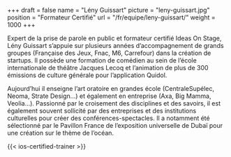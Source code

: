 +++
draft		  = false
name		  = "Lény Guissart"
picture		= "leny-guissart.jpg"
position 	= "Formateur Certifié"
url			  = "/fr/equipe/leny-guissart/"
weight		= 1000
+++

Expert de la prise de parole en public et formateur certifié Ideas On Stage, Lény Guissart s’appuie sur plusieurs années d’accompagnement de grands groupes (Française des Jeux, Fnac, M6, Carrefour) dans la création de startups. Il possède une formation de comédien au sein de l’école internationale de théâtre Jacques Lecoq et l’animation de plus de 300 émissions de culture générale pour l’application Quidol.

Aujourd’hui il enseigne l’art oratoire en grandes école (CentraleSupélec, Neoma, Strate Design...) et également en entreprise (Axa, Big Mamma, Veolia...). Passionné par le croisement des disciplines et des savoirs, il est également souvent sollicité par des entreprises et des institutions culturelles pour créer des conférences-spectacles. Il a notamment été sélectionné par le Pavillon France de l’exposition universelle de Dubaï pour une création sur le thème de l’océan.

{{< ios-certified-trainer >}}
